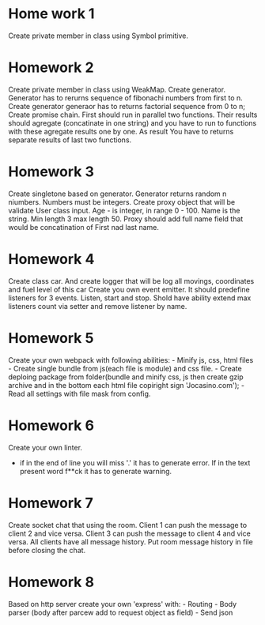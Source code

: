 # Home work 1
Create private member in class using Symbol primitive.

# Homework 2
Create private member in class using WeakMap.
Create generator. Generator has to rerurns sequence of fibonachi numbers from first to n.
Create generator generaor has to returns factorial sequence from 0 to n;
Create promise chain. First should run in parallel two functions. Their results should agregate (concatinate in one string) and you have to run to functions with these agregate results one by one. As result You have to returns separate results of last two functions.

# Homework 3
Create singletone based on generator. Generator returns random n niumbers. Numbers must be integers. 
Create proxy object that will be validate User class input. Age - is integer, in range 0 - 100. Name is the string. Min length 3 max length 50. Proxy should add full name field that would be concatination of First nad last name. 

# Homework 4
Create class car. And create logger that will be log all movings, coordinates and fuel level of this car
Create you own event emitter. It should predefine listeners for 3 events. Listen, start and stop. Shold have ability extend max listeners count via setter and remove listener by name.

# Homework 5
Create your own webpack with following abilities:
    - Minify js, css, html files
    - Create single bundle from js(each file is module) and css file.
    - Create deploing package from folder(bundle and minify css, js then create gzip archive and in the bottom each html file copiright sign 'Jocasino.com');
    - Read all settings with file mask from config.
# Homework 6
Create your own linter.
- if in the end of line you will miss '.' it has to generate error.
If in the text present word f**ck it has to generate warning. 

# Homework 7
Create socket chat that using the room. 
Client 1 can push the message to client 2 and vice versa.
Client 3 can push the message to client 4 and vice versa.
All clients have all message history.
Put room message history in file before closing the chat.

# Homework 8
Based on http server create your own 'express' with:
    - Routing
    - Body parser (body after parcew add to request object as field)
    - Send json